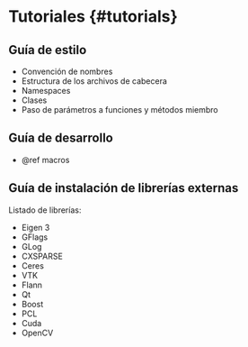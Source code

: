 Tutoriales {#tutorials}
==============

Guía de estilo
--------------

- Convención de nombres
- Estructura de los archivos de cabecera
- Namespaces
- Clases
- Paso de parámetros a funciones y métodos miembro

Guía de desarrollo
------------------

- @ref macros


Guía de instalación de librerías externas
-----------------------------------------

Listado de librerías:

- Eigen 3
- GFlags
- GLog
- CXSPARSE
- Ceres
- VTK
- Flann
- Qt
- Boost
- PCL
- Cuda
- OpenCV
